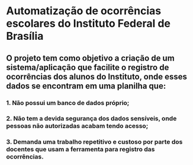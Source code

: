 # <strong>Automatização de ocorrências escolares do Instituto Federal de Brasília</strong>

## O projeto tem como objetivo a criação de um sistema/aplicação que facilite o registro de ocorrências dos alunos do Instituto, onde esses dados se encontram em uma planilha que:

### 1. Não possui um banco de dados próprio;<br>
### 2. Não tem a devida segurança dos dados sensíveis, onde pessoas não autorizadas acabam tendo acesso;<br> 
### 3. Demanda uma trabalho repetitivo e custoso por parte dos docentes que usam a ferramenta para registro das ocorrências.
<br>
